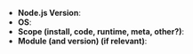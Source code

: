 <!-- Please remove this line and fill the template -->

* **Node.js Version**:
* **OS**:
* **Scope (install, code, runtime, meta, other?)**:
* **Module (and version) (if relevant)**:



<!-- Please write your issue here and remove this line and the example code part. If relevant, provide some code following the example:

```js
// I am an example of JS code
// please remove me too
```
-->
